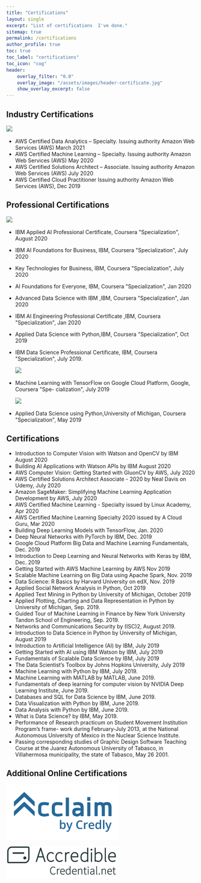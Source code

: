 ```yaml
---
title: "Certifications"
layout: single
excerpt: "List of certifications  I've done."
sitemap: true
permalink: /certifications
author_profile: true
toc: true
toc_label: "certifications"
toc_icon: "cog"
header:
    overlay_filter: "0.0"
    overlay_image: "/assets/images/header-certificate.jpg"
    show_overlay_excerpt: false
---
```

## Industry Certifications
<p float="left"> 
    <img src="https://github.com/ruslanmv/ruslanmv.github.io/raw/master/assets/images/awslogo.png" width="120" /> 
        </p>

- AWS Certified Data Analytics – Specialty. Issuing authority Amazon Web Services (AWS) March 2021
- AWS Certified Machine Learning – Specialty.  Issuing authority Amazon Web Services (AWS) May 2020
- AWS Certified Solutions Architect – Associate.  Issuing authority Amazon Web Services (AWS)  July 2020
- AWS Certified Cloud Practitioner Issuing authority Amazon Web Services (AWS), Dec 2019
## Professional Certifications
<p float="left"> 
    <img src="https://github.com/ruslanmv/ruslanmv.github.io/raw/master/assets/images/IBM-logo.jpg" width="120" /> 
        </p>

- IBM Applied AI Professional Certificate, Coursera "Specialization", August 2020

- IBM AI Foundations for Business, IBM, Coursera "Specialization", July 2020

- Key Technologies for Business, IBM, Coursera "Specialization", July 2020

- AI Foundations for Everyone, IBM, Coursera "Specialization", Jan 2020

- Advanced Data Science with IBM ,IBM, Coursera "Specialization", Jan 2020

- IBM AI Engineering Professional Certificate ,IBM, Coursera "Specialization", Jan 2020

- Applied Data Science with Python,IBM, Coursera "Specialization", Oct 2019

- IBM Data Science Professional Certificate, IBM, Coursera "Specialization", July 2019.

  <p float="left"> 
      <img src="https://github.com/ruslanmv/ruslanmv.github.io/raw/master/assets/images/google.jpg" width="290" /> 
          </p>

- Machine Learning with TensorFlow on Google Cloud Platform, Google, Coursera "Spe- cialization", July 2019

  <p float="left"> 
      <img src="https://github.com/ruslanmv/ruslanmv.github.io/raw/master/assets/images/michigan.jpg" width="120" /> 
          </p>

- Applied Data Science using Python,University of Michigan, Coursera "Specialization", May 2019
## Certifications
- Introduction to Computer Vision with Watson and OpenCV by IBM
August 2020
- Building AI Applications with Watson APIs by IBM
August 2020
-  AWS Computer Vision: Getting Started with GluonCV by AWS, July 2020
-  AWS Certified Solutions Architect Associate - 2020 by Neal Davis on Udemy, July 2020
- Amazon SageMaker: Simplifying Machine Learning Application Development by AWS, July 2020
- AWS Certified Machine Learning - Specialty issued by Linux Academy, Apr 2020
-  AWS Certified Machine Learning Specialty 2020 issued by A Cloud Guru, Mar 2020
-  Building Deep Learning Models with TensorFlow, Jan. 2020
- Deep Neural Networks with PyTorch by IBM, Dec. 2019
- Google Cloud Platform Big Data and Machine Learning Fundamentals, Dec. 2019
-  Introduction to Deep Learning and Neural Networks with Keras by IBM, Dec. 2019
- Getting Started with AWS Machine Learning by AWS Nov 2019
- Scalable Machine Learning on Big Data using Apache Spark, Nov. 2019
- Data Science: R Basics by Harvard University on edX, Nov. 2019
- Applied Social Network Analysis in Python, Oct 2019
- Applied Text Mining in Python by University of Michigan, October 2019
- Applied Plotting, Charting and Data Representation in Python by University of Michigan, Sep. 2019.
- Guided Tour of Machine Learning in Finance by New York University Tandon School of Engineering, Sep. 2019.
- Networks and Communications Security by (ISC)2, August 2019.
- Introduction to Data Science in Python by University of Michigan, August 2019
- Introduction to Artificial Intelligence (AI) by IBM, July 2019
- Getting Started with AI using IBM Watson by IBM, July 2019
- Fundamentals of Scalable Data Science by IBM, July 2019
- The Data Scientist’s Toolbox by Johns Hopkins University, July 2019
- Machine Learning with Python by IBM, July 2019.
- Machine Learning with MATLAB by MATLAB, June 2019.
- Fundamentals of deep learning for computer vision by NVIDIA Deep Learning Institute, June 2019.
- Databases and SQL for Data Science by IBM, June 2019.
- Data Visualization with Python by IBM, June 2019.
- Data Analysis with Python by IBM, June 2019.
- What is Data Science? by IBM, May 2019.
- Performance of Research practicum on Student Movement Institution Program’s frame- work during February-July 2013, at the National Autonomous University of Mexico in the Nuclear Science Institute.
- Passing corresponding studies of Graphic Design Software Teaching Course at the Juarez Autonomous University of Tabasco, in Villahermosa municipality, the state of Tabasco, May 26 2001.

## Additional Online Certifications

<p><a href="https://www.youracclaim.com/users/ruslan-idelfonso-magana-vsevolodovna/badges" title="Redirect Acclaim">  
<img src="../assets/images/acclaim.png" width="300" alt="homepage" /></a></p>
<p><a href="https://www.credential.net/profile/ruslanidelfonsomaganavsevodovna/wallet" title="Redirect Credentials">   
<img src="../assets/images/accredible.svg" width="300" alt="homepage" />  
</a></p>




<script async defer src="https://buttons.github.io/buttons.js"></script>
